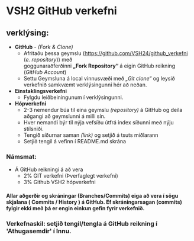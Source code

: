 
# VSH2 GitHub verkefni 

## verklýsing:

*	**GitHub** - <i>(Fork & Clone) </i>
	*	Afritaðu þessa geymslu (https://github.com/VSH24/github_verkefni (<i>e. repository</i>)) með<br> goggunaraðferðinni <b> „Fork Repository“ </b>  á eigin GitHub reikning (<i>GitHub Account</i>) 
	*	Settu Geymsluna á local vinnusvæði með <i>„Git clone“</i> og leysið verkefnið samkvæmt verklýsingunni hér að neðan.
*	**Einstaklingsverkefni**
	*	Fylgdu leiðbeiningunum í verklýsingunni.
*	**Hópverkefni**
	*	2-3 nemendur búa til eina geymslu <i>(repository)</i> á GitHub og deila aðgangi að geymslunni á milli sín.  
	*	Hver nemandi býr til nýja vefsíðu útfrá index síðunni með nýju stílsniði.
	*	Tengið síðurnar saman <i>(link)</i> og setjið á tsuts miðlarann 
	* 	Setjið tengil á vefinn í README.md skrána

### Námsmat:
*	Á GitHub reikningi á að vera 
	*	2%	GIT verkefni (Þverfaglegt verkefni)
	*	3%	Github VSH2 hópverkefni 

#### Allar aðgerðir og skráningar (Branches/Commits) eiga að vera í sögu skjalana ( Commits / History ) á GitHub. Ef skráningarsagan (commits) fylgir ekki með þá er engin einkun gefin fyrir verkefnið.  

### Verkefnaskil: setjið tengil/tengla á GitHub reikning í 'Athugasemdir' í Innu. 